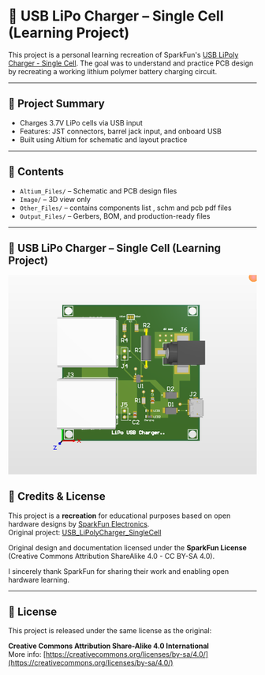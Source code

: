 # 🔋 USB LiPo Charger – Single Cell (Learning Project)

This project is a personal learning recreation of SparkFun's [USB LiPoly Charger - Single Cell](https://github.com/sparkfun/USB_LiPolyCharger_SingleCell). The goal was to understand and practice PCB design by recreating a working lithium polymer battery charging circuit.

---

## 📘 Project Summary

- Charges 3.7V LiPo cells via USB input
- Features: JST connectors, barrel jack input, and onboard USB
- Built using Altium for schematic and layout practice

---

## 📁 Contents

- `Altium_Files/` – Schematic and PCB design files
- `Image/` – 3D view only
- `Other_Files/` – contains components list , schm and pcb pdf files
- `Output_Files/` – Gerbers, BOM, and production-ready files

---

## 🔋 USB LiPo Charger – Single Cell (Learning Project)

![PCB Preview](./Image/LiPo_battery3D.png)


## 🧠 Credits & License

This project is a **recreation** for educational purposes based on open hardware designs by [SparkFun Electronics](https://www.sparkfun.com/).  
Original project: [USB_LiPolyCharger_SingleCell](https://github.com/sparkfun/USB_LiPolyCharger_SingleCell)

Original design and documentation licensed under the **SparkFun License** (Creative Commons Attribution ShareAlike 4.0 - CC BY-SA 4.0).

I sincerely thank SparkFun for sharing their work and enabling open hardware learning.

---

## 🔗 License

This project is released under the same license as the original:

**Creative Commons Attribution Share-Alike 4.0 International**  
More info: [https://creativecommons.org/licenses/by-sa/4.0/](https://creativecommons.org/licenses/by-sa/4.0/)
